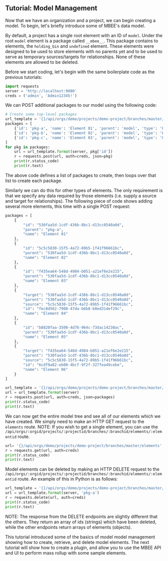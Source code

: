 ## Tutorial: Model Management

Now that we have an organization and a project, we can begin creating a model.
To begin, let's briefly introduce some of MBEE's data model. 

By default, a project has a single root element with an ID of `model`. Under the
root `model` element is a package called `__mbee__`. This package contains to
elements, the `holding_bin` and `undefined` element. These elements were
designed to be used to store elements with no parents yet and to be used to
serve as temporary sources/targets for relationships. None of these elements are
allowed to be deleted.

Before we start coding, let's begin with the same boilerplate code as the 
previous tutorials:

```python
import requests
server = 'http://localhost:9080'
creds = ('admin', 'Admin12345!')
```

We can POST additional packages to our model using the following code:

```python
# Create some top-level packages
url_template = '{}/api/orgs/demo/projects/demo-project/branches/master/elements/{}'
packages = [
    {'id': 'pkg-a', 'name': 'Element 01', 'parent': 'model', 'type': 'Package'},
    {'id': 'pkg-b', 'name': 'Element 02', 'parent': 'model', 'type': 'Package'},
    {'id': 'pkg-c', 'name': 'Element 03', 'parent': 'model', 'type': 'Pacakge'}
]
for pkg in packages:
    url = url_template.format(server, pkg['id'])
    r = requests.post(url, auth=creds, json=pkg)
    print(r.status_code)
    print(r.text)
```

The above code defines a list of packages to create, then loops over that list
to create each package.

Similarly we can do this for other types of elements. The only requirement is
that we specify any data required by those elements (i.e. supply a source and
target for relationships). The following piece of code shows adding several more
elements, this time with a single POST request:

```python
packages = [
    {
        "id": "530faa5d-1cdf-436b-8bc1-d13cc0540a0d", 
        "parent": "pkg-a", 
        "name": "Element 01"
    }, 
    {
        "id": "5c5c5830-15f5-4a72-89b5-1f41f96661bc", 
        "parent": "530faa5d-1cdf-436b-8bc1-d13cc0540a0d", 
        "name": "Element 02"
    }, 
    {
        "id": "f435ea64-548d-4984-b051-a21ef6e2e215", 
        "parent": "530faa5d-1cdf-436b-8bc1-d13cc0540a0d", 
        "name": "Element 03"
    }, 
    {
        "target": "530faa5d-1cdf-436b-8bc1-d13cc0540a0d", 
        "parent": "530faa5d-1cdf-436b-8bc1-d13cc0540a0d", 
        "source": "5c5c5830-15f5-4a72-89b5-1f41f96661bc",  
        "id": "fec8d562-7908-47da-b6b8-b8ed314ef29c", 
        "name": "Element 04"
    }, 
    {
        "id": "b8820faa-3500-4d76-964c-73dac14230ac", 
        "parent": "530faa5d-1cdf-436b-8bc1-d13cc0540a0d", 
        "name": "Element 05"
    }, 
    {
        "target": "f435ea64-548d-4984-b051-a21ef6e2e215", 
        "parent": "530faa5d-1cdf-436b-8bc1-d13cc0540a0d", 
        "source": "5c5c5830-15f5-4a72-89b5-1f41f96661bc", 
        "id": "6cdf9a82-eb00-4bcf-9f2f-327fea49cebe", 
        "name": "Element 06"
    }
]

url_template = '{}/api/orgs/demo/projects/demo-project/branches/master/elements'
url = url_template.format(server)
r = requests.post(url, auth=creds, json=packages)
print(r.status_code)
print(r.text)
```

We can now get the entire model tree and see all of our elements which we have
created. We simply need to make an HTTP GET request to the `elements` route.
NOTE: If you wish to get a single element, you can use the
`/api/orgs/:orgid/projects/:projectid/branches/:branchid/elements/:elementid`
route.

```python
url= '{}/api/orgs/demo/projects/demo-project/branches/master/elements'.format(server)
r = requests.get(url, auth=creds)
print(r.status_code)
print(r.text)
```

Model elements can be deleted by making an HTTP DELETE request to the 
`/api/orgs/:orgid/projects/:projectid/branches/:branchid/elements/:elementid`
route. An example of this in Python is as follows:

```python
url_template = '{}/api/orgs/demo/projects/demo-project/branches/master/elements/{}'
url = url_template.format(server, 'pkg-a')
r = requests.delete(url, auth=creds)
print(r.status_code)
print(r.text)
```

NOTE: The response from the DELETE endpoints are slightly different that the
others. They return an array of ids (strings) which have been deleted, while the
other endpoints return arrays of elements (objects).

This tutorial introduced some of the basics of model model management showing 
how to create, retrieve, and delete model elements. The next tutorial will show
how to create a plugin, and allow you to use the MBEE API and UI to perform
mass rollup with some sample elements.
